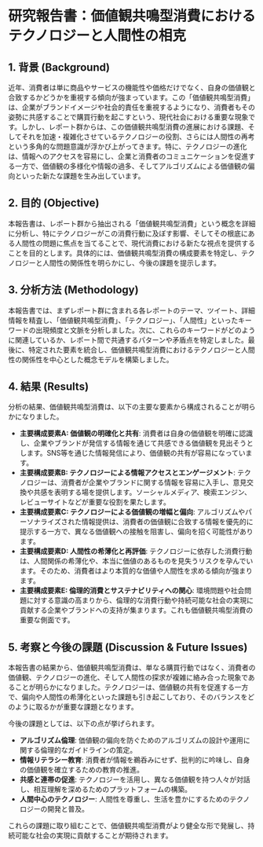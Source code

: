 # 研究報告書：価値観共鳴型消費におけるテクノロジーと人間性の相克

## 1. 背景 (Background)
近年、消費者は単に商品やサービスの機能性や価格だけでなく、自身の価値観と合致するかどうかを重視する傾向が強まっています。この「価値観共鳴型消費」は、企業がブランドイメージや社会的責任を重視するようになり、消費者もその姿勢に共感することで購買行動を起こすという、現代社会における重要な現象です。しかし、レポート群からは、この価値観共鳴型消費の進展における課題、そしてそれを加速・複雑化させているテクノロジーの役割、さらには人間性の再考という多角的な問題意識が浮かび上がってきます。特に、テクノロジーの進化は、情報へのアクセスを容易にし、企業と消費者のコミュニケーションを促進する一方で、価値観の多様化や情報の過多、そしてアルゴリズムによる価値観の偏向といった新たな課題を生み出しています。

## 2. 目的 (Objective)
本報告書は、レポート群から抽出される「価値観共鳴型消費」という概念を詳細に分析し、特にテクノロジーがこの消費行動に及ぼす影響、そしてその根底にある人間性の問題に焦点を当てることで、現代消費における新たな視点を提供することを目的とします。具体的には、価値観共鳴型消費の構成要素を特定し、テクノロジーと人間性の関係性を明らかにし、今後の課題を提示します。

## 3. 分析方法 (Methodology)
本報告書では、まずレポート群に含まれる各レポートのテーマ、ツイート、詳細情報を精査し、「価値観共鳴型消費」、「テクノロジー」、「人間性」といったキーワードの出現頻度と文脈を分析しました。次に、これらのキーワードがどのように関連しているか、レポート間で共通するパターンや矛盾点を特定しました。最後に、特定された要素を統合し、価値観共鳴型消費におけるテクノロジーと人間性の関係性を中心とした概念モデルを構築しました。

## 4. 結果 (Results)
分析の結果、価値観共鳴型消費は、以下の主要な要素から構成されることが明らかになりました。

- **主要構成要素A: 価値観の明確化と共有**: 消費者は自身の価値観を明確に認識し、企業やブランドが発信する情報を通じて共感できる価値観を見出そうとします。SNS等を通じた情報発信により、価値観の共有が容易になっています。
- **主要構成要素B: テクノロジーによる情報アクセスとエンゲージメント**: テクノロジーは、消費者が企業やブランドに関する情報を容易に入手し、意見交換や共感を表明する場を提供します。ソーシャルメディア、検索エンジン、レビューサイトなどが重要な役割を果たします。
- **主要構成要素C: テクノロジーによる価値観の増幅と偏向**: アルゴリズムやパーソナライズされた情報提供は、消費者の価値観に合致する情報を優先的に提示する一方で、異なる価値観への接触を阻害し、偏向を招く可能性があります。
- **主要構成要素D: 人間性の希薄化と再評価**: テクノロジーに依存した消費行動は、人間関係の希薄化や、本当に価値のあるものを見失うリスクを孕んでいます。そのため、消費者はより本質的な価値や人間性を求める傾向が強まります。
- **主要構成要素E: 倫理的消費とサステナビリティへの関心**: 環境問題や社会問題に対する意識の高まりから、倫理的な消費行動や持続可能な社会の実現に貢献する企業やブランドへの支持が集まります。これも価値観共鳴型消費の重要な側面です。

## 5. 考察と今後の課題 (Discussion & Future Issues)
本報告書の結果から、価値観共鳴型消費は、単なる購買行動ではなく、消費者の価値観、テクノロジーの進化、そして人間性の探求が複雑に絡み合った現象であることが明らかになりました。テクノロジーは、価値観の共有を促進する一方で、偏向や人間性の希薄化といった課題も引き起こしており、そのバランスをどのように取るかが重要な課題となります。

今後の課題としては、以下の点が挙げられます。

- **アルゴリズム倫理**: 価値観の偏向を防ぐためのアルゴリズムの設計や運用に関する倫理的なガイドラインの策定。
- **情報リテラシー教育**: 消費者が情報を鵜呑みにせず、批判的に吟味し、自身の価値観を確立するための教育の推進。
- **共感と連帯の促進**: テクノロジーを活用し、異なる価値観を持つ人々が対話し、相互理解を深めるためのプラットフォームの構築。
- **人間中心のテクノロジー**: 人間性を尊重し、生活を豊かにするためのテクノロジーの開発と普及。

これらの課題に取り組むことで、価値観共鳴型消費がより健全な形で発展し、持続可能な社会の実現に貢献することが期待されます。
